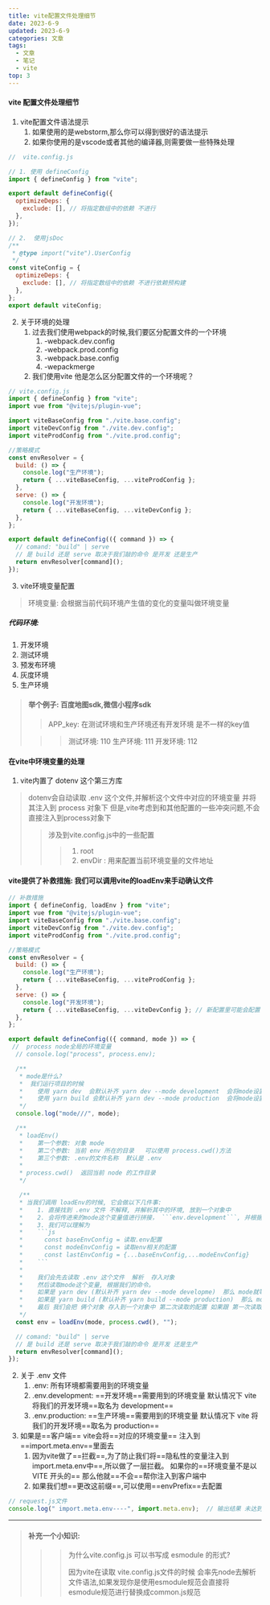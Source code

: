 ```yaml
---
title: vite配置文件处理细节
date: 2023-6-9
updated: 2023-6-9
categories: 文章
tags:
  - 文章
  - 笔记
  - vite
top: 3
---
```


#### vite 配置文件处理细节

1. vite配置文件语法提示
   1. 如果使用的是webstorm,那么你可以得到很好的语法提示
   2. 如果你使用的是vscode或者其他的编译器,则需要做一些特殊处理
```js
//  vite.config.js

// 1. 使用 defineConfig
import { defineConfig } from "vite";

export default defineConfig({
  optimizeDeps: {
    exclude: [], // 将指定数组中的依赖 不进行
  },
});

// 2.  使用jsDoc
/**
 * @type import("vite").UserConfig
 */
const viteConfig = {
  optimizeDeps: {
    exclude: [], // 将指定数组中的依赖 不进行依赖预构建
  },
};
export default viteConfig;
```
2. 关于环境的处理
   1. 过去我们使用webpack的时候,我们要区分配置文件的一个环境
      1. -webpack.dev.config
      2. -webpack.prod.config
      3. -webpack.base.config
      4. -wepackmerge
   2. 我们使用vite 他是怎么区分配置文件的一个环境呢？
```js
// vite.config.js
import { defineConfig } from "vite";
import vue from "@vitejs/plugin-vue";

import viteBaseConfig from "./vite.base.config";
import viteDevConfig from "./vite.dev.config";
import viteProdConfig from "./vite.prod.config";

//策略模式
const envResolver = {
  build: () => {
    console.log("生产环境");
    return { ...viteBaseConfig, ...viteProdConfig };
  },
  serve: () => {
    console.log("开发环境");
    return { ...viteBaseConfig, ...viteDevConfig };
  },
};

export default defineConfig(({ command }) => {
  // comand: "build" | serve
  // 是 build 还是 serve 取决于我们敲的命令 是开发 还是生产
  return envResolver[command]();
});
```
3. vite环境变量配置
  > 环境变量: 会根据当前代码环境产生值的变化的变量叫做环境变量
##### 代码环境:
  1. 开发环境
  2. 测试环境
  3. 预发布环境
  4. 灰度环境
  5. 生产环境

> #### 举个例子: 百度地图sdk,微信小程序sdk
>
>> APP_key: 在测试环境和生产环境还有开发环境 是不一样的key值
>
>>> 测试环境: 110
>>> 生产环境: 111
>>> 开发环境: 112

#### 在vite中环境变量的处理
  1. vite内置了 dotenv 这个第三方库
  > dotenv会自动读取 .env 这个文件,并解析这个文件中对应的环境变量 并将其注入到 process 对象下 
  但是,vite考虑到和其他配置的一些冲突问题,不会直接注入到process对象下
  >> 涉及到vite.config.js中的一些配置
  >>> 1. root
  >>> 2. envDir : 用来配置当前环境变量的文件地址
  >>>
  #### vite提供了补救措施: 我们可以调用vite的loadEnv来手动确认文件

```js
// 补救措施
import { defineConfig, loadEnv } from "vite";
import vue from "@vitejs/plugin-vue";
import viteBaseConfig from "./vite.base.config";
import viteDevConfig from "./vite.dev.config";
import viteProdConfig from "./vite.prod.config";

//策略模式
const envResolver = {
  build: () => {
    console.log("生产环境");
    return { ...viteBaseConfig, ...viteProdConfig };
  },
  serve: () => {
    console.log("开发环境");
    return { ...viteBaseConfig, ...viteDevConfig }; // 新配置里可能会配置 env.Dir
  },
};

export default defineConfig(({ command, mode }) => {
 //  process node全局的环境变量
  // console.log("process", process.env);

  /**
   * mode是什么?
   *  我们运行项目的时候
   *    使用 yarn dev  会默认补齐 yarn dev --mode development  会将mode设置为 development 传递进来
   *    使用 yarn build 会默认补齐 yarn dev --mode production  会将mode设置为 production 传递进来
   */
  console.log("mode///", mode);

  /**
   * loadEnv()
   *    第一个参数: 对象 mode
   *    第二个参数: 当前 env 所在的目录   可以使用 process.cwd()方法
   *    第三个参数: .env的文件名称  默认是 .env
   *
   * process.cwd()  返回当前 node 的工作目录
   */

   /**
   * 当我们调用 loadEnv的时候, 它会做以下几件事:
   *    1. 直接找到 .env 文件 不解释, 并解析其中的环境, 放到一个对象中
   *    2. 会将传进来的mode这个变量值进行拼接， ```env.development```, 并根据我们提供的目录去取对应的配置文件并解析, 放到一个对象中
   *    3. 我们可以理解为
   *    ```js
   *      const baseEnvConfig = 读取.env配置
   *      const modeEnvConfig = 读取env相关的配置
   *      const lastEnvConfig = {...baseEnvConfig,...modeEnvConfig}
   *    ```
   *
   *    我们会先去读取 .env 这个文件  解析  存入对象
   *    然后读取mode这个变量, 根据我们的命令。
   *    如果是 yarn dev (默认补齐 yarn dev --mode developme)  那么 mode就等于 development  我们就读取 .env.development 这个文件 存入对象
   *    如果是 yarn build (默认补齐 yarn build --mode production)  那么 mode就等于 production  我们就读取 .env.production 这个文件 存入对象
   *    最后 我们会把 俩个对象 存入到一个对象中 第二次读取的配置 如果跟 第一次读取的配置 有相同的 就会覆盖
   */
  const env = loadEnv(mode, process.cwd(), "");

  // comand: "build" | serve
  // 是 build 还是 serve 取决于我们敲的命令 是开发 还是生产
  return envResolver[command]();
});
```
  2. 关于 .env 文件 
     1. .env: 所有环境都需要用到的环境变量
     2. .env.development: ==开发环境==需要用到的环境变量 默认情况下 vite 将我们的开发环境==取名为 development==
     3. .env.production: ==生产环境==需要用到的环境变量 默认情况下 vite 将我们的开发环境==取名为 production==
  3. 如果是==客户端== vite会将==对应的环境变量== 注入到 ==import.meta.env==里面去
     1. 因为vite做了==拦截==,为了防止我们将==隐私性的变量注入到 import.meta.env中==,所以做了一层拦截。 如果你的==环境变量不是以 VITE 开头的== 那么他就==不会==帮你注入到客户端中
     2. 如果我们想==更改这前缀==,可以使用==envPrefix==去配置
```js
// request.js文件
console.log(" import.meta.env----", import.meta.env);  // 输出结果 未达到预期
```
---

>  #### 补充一个小知识:
>>>   为什么vite.config.js 可以书写成 esmodule 的形式?
>>>
>>>   因为vite在读取 vite.config.js文件的时候 会率先node去解析文件语法,如果发现你是使用esmodule规范会直接将esmodule规范进行替换成common.js规范
